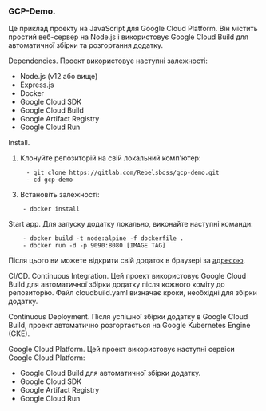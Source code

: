 ### **GCP-Demo.**
Це приклад проекту на JavaScript для Google Cloud Platform. Він містить простий веб-сервер на Node.js і використовує Google Cloud Build для автоматичної збірки та розгортання додатку.

Dependencies.
 Проект використовує наступні залежності:
 - Node.js (v12 або вище)
 - Express.js
 - Docker
 - Google Cloud SDK
 - Google Cloud Build
 - Google Artifact Registry
 - Google Cloud Run 

Install.
 1. Клонуйте репозиторій на свій локальний комп'ютер:

```
     - git clone https://gitlab.com/Rebelsboss/gcp-demo.git
     - cd gcp-demo
```

 3. Встановіть залежності:
    
 ```
     - docker install
```

Start app.
 Для запуску додатку локально, виконайте наступні команди:

 ```
     - docker build -t node:alpine -f dockerfile .
     - docker run -d -p 9090:8080 [IMAGE TAG]
```

Після цього ви можете відкрити свій додаток в браузері за [адресою](http://localhost:9090).

CI/CD.
 Continuous Integration.
Цей проект використовує Google Cloud Build для автоматичної збірки додатку після кожного коміту до репозиторію. Файл cloudbuild.yaml визначає кроки, необхідні для збірки додатку.

 Continuous Deployment.
Після успішної збірки додатку в Google Cloud Build, проект автоматично розгортається на Google Kubernetes Engine (GKE).

 Google Cloud Platform.
Цей проект використовує наступні сервіси Google Cloud Platform:
  - Google Cloud Build для автоматичної збірки додатку.
  - Google Cloud SDK
  - Google Artifact Registry
  - Google Cloud Run 
